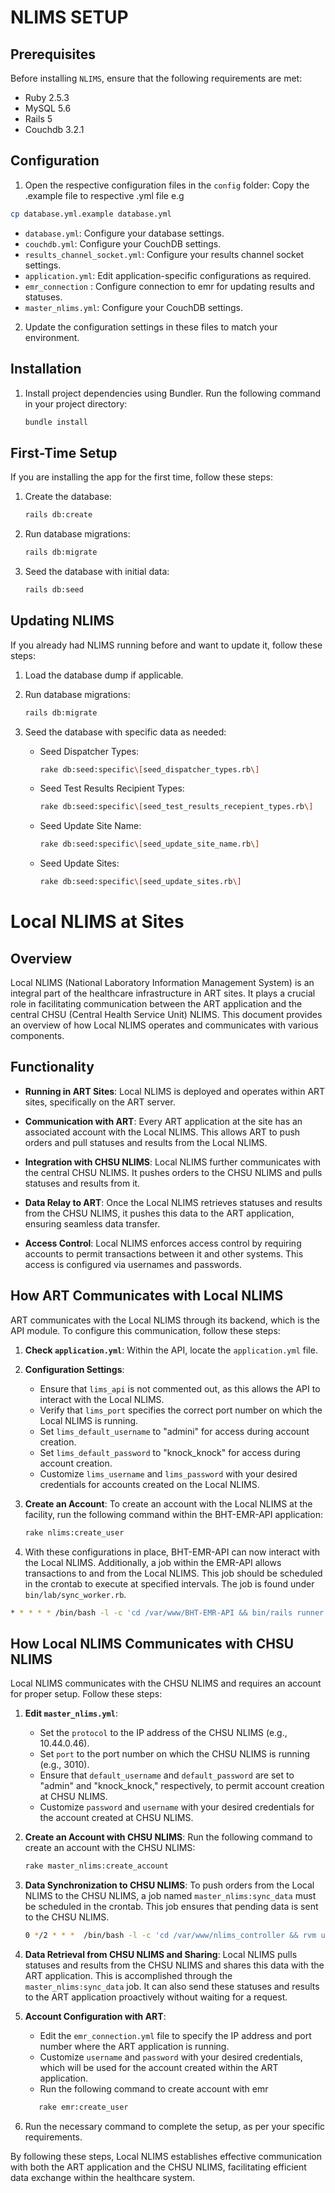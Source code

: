 # NLIMS SETUP

## Prerequisites

Before installing `NLIMS`, ensure that the following requirements are met:

- Ruby 2.5.3
- MySQL 5.6
- Rails 5
- Couchdb 3.2.1

## Configuration

1. Open the respective configuration files in the `config` folder: Copy the .example file to respective .yml file e.g  
```bash
cp database.yml.example database.yml
```

   - `database.yml`: Configure your database settings.
   - `couchdb.yml`: Configure your CouchDB settings.
   - `results_channel_socket.yml`: Configure your results channel socket settings.
   - `application.yml`: Edit application-specific configurations as required.
   - `emr_connection` : Configure connection to emr for updating results and statuses.
   - `master_nlims.yml`: Configure your CouchDB settings.

2. Update the configuration settings in these files to match your environment.

## Installation

1. Install project dependencies using Bundler. Run the following command in your project directory:

   ```bash
   bundle install
   ```

## First-Time Setup

If you are installing the app for the first time, follow these steps:

1. Create the database:

   ```bash
   rails db:create
   ```

2. Run database migrations:

   ```bash
   rails db:migrate
   ```

3. Seed the database with initial data:

   ```bash
   rails db:seed
   ```

## Updating NLIMS

If you already had NLIMS running before and want to update it, follow these steps:

1. Load the database dump if applicable.

2. Run database migrations:

   ```bash
   rails db:migrate
   ```

3. Seed the database with specific data as needed:

   - Seed Dispatcher Types:

     ```bash
     rake db:seed:specific\[seed_dispatcher_types.rb\]
     ```

   - Seed Test Results Recipient Types:

     ```bash
     rake db:seed:specific\[seed_test_results_recepient_types.rb\]
     ```

   - Seed Update Site Name:

     ```bash
     rake db:seed:specific\[seed_update_site_name.rb\]
     ```

   - Seed Update Sites:

     ```bash
     rake db:seed:specific\[seed_update_sites.rb\]
     ```




# Local NLIMS at Sites

## Overview

Local NLIMS (National Laboratory Information Management System) is an integral part of the healthcare infrastructure in ART sites. It plays a crucial role in facilitating communication between the ART application and the central CHSU (Central Health Service Unit) NLIMS. This document provides an overview of how Local NLIMS operates and communicates with various components.

## Functionality

- **Running in ART Sites**: Local NLIMS is deployed and operates within ART sites, specifically on the ART server.

- **Communication with ART**: Every ART application at the site has an associated account with the Local NLIMS. This allows ART to push orders and pull statuses and results from the Local NLIMS.

- **Integration with CHSU NLIMS**: Local NLIMS further communicates with the central CHSU NLIMS. It pushes orders to the CHSU NLIMS and pulls statuses and results from it.

- **Data Relay to ART**: Once the Local NLIMS retrieves statuses and results from the CHSU NLIMS, it pushes this data to the ART application, ensuring seamless data transfer.

- **Access Control**: Local NLIMS enforces access control by requiring accounts to permit transactions between it and other systems. This access is configured via usernames and passwords.

## How ART Communicates with Local NLIMS

ART communicates with the Local NLIMS through its backend, which is the API module. To configure this communication, follow these steps:

1. **Check `application.yml`**: Within the API, locate the `application.yml` file.

2. **Configuration Settings**:
   - Ensure that `lims_api` is not commented out, as this allows the API to interact with the Local NLIMS.
   - Verify that `lims_port` specifies the correct port number on which the Local NLIMS is running.
   - Set `lims_default_username` to "admini" for access during account creation.
   - Set `lims_default_password` to "knock_knock" for access during account creation.
   - Customize `lims_username` and `lims_password` with your desired credentials for accounts created on the Local NLIMS.

3. **Create an Account**: To create an account with the Local NLIMS at the facility, run the following command within the BHT-EMR-API application:
   ```bash
   rake nlims:create_user
   ```

4. With these configurations in place, BHT-EMR-API can now interact with the Local NLIMS. Additionally, a job within the EMR-API allows transactions to and from the Local NLIMS. This job should be scheduled in the crontab to execute at specified intervals. The job is found under `bin/lab/sync_worker.rb`.  
```bash
* * * * * /bin/bash -l -c 'cd /var/www/BHT-EMR-API && bin/rails runner -e development '\''bin/lab/sync_worker.rb'\'''
```

## How Local NLIMS Communicates with CHSU NLIMS

Local NLIMS communicates with the CHSU NLIMS and requires an account for proper setup. Follow these steps:

1. **Edit `master_nlims.yml`**:
   - Set the `protocol` to the IP address of the CHSU NLIMS (e.g., 10.44.0.46).
   - Set `port` to the port number on which the CHSU NLIMS is running (e.g., 3010).
   - Ensure that `default_username` and `default_password` are set to "admin" and "knock_knock," respectively, to permit account creation at CHSU NLIMS.
   - Customize `password` and `username` with your desired credentials for the account created at CHSU NLIMS.

2. **Create an Account with CHSU NLIMS**:
   Run the following command to create an account with the CHSU NLIMS:
   ```bash
   rake master_nlims:create_account
   ```

3. **Data Synchronization to CHSU NLIMS**:
   To push orders from the Local NLIMS to the CHSU NLIMS, a job named `master_nlims:sync_data` must be scheduled in the crontab. This job ensures that pending data is sent to the CHSU NLIMS.
   ```bash
   0 */2 * * *  /bin/bash -l -c 'cd /var/www/nlims_controller && rvm use 2.5.3 && RAILS_ENV=development bundle exec rake master_nlims:sync_data --silent >> log/pull_from_master_nlims.log 2>&1'
   ```

4. **Data Retrieval from CHSU NLIMS and Sharing**:
   Local NLIMS pulls statuses and results from the CHSU NLIMS and shares this data with the ART application. This is accomplished through the `master_nlims:sync_data` job. It can also send these statuses and results to the ART application proactively without waiting for a request.

5. **Account Configuration with ART**:
   - Edit the `emr_connection.yml` file to specify the IP address and port number where the ART application is running.
   - Customize `username` and `password` with your desired credentials, which will be used for the account created within the ART application.
   - Run the following command to create account with emr
   ```bash
      rake emr:create_user
   ```

6. Run the necessary command to complete the setup, as per your specific requirements.

By following these steps, Local NLIMS establishes effective communication with both the ART application and the CHSU NLIMS, facilitating efficient data exchange within the healthcare system.